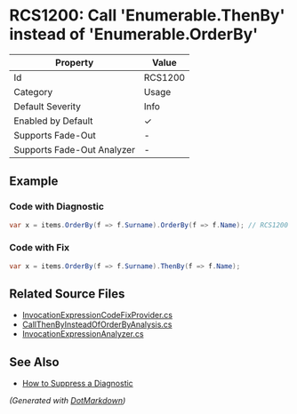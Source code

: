 # RCS1200: Call 'Enumerable\.ThenBy' instead of 'Enumerable\.OrderBy'

| Property                    | Value    |
| --------------------------- | -------- |
| Id                          | RCS1200  |
| Category                    | Usage    |
| Default Severity            | Info     |
| Enabled by Default          | &#x2713; |
| Supports Fade\-Out          | \-       |
| Supports Fade\-Out Analyzer | \-       |

## Example

### Code with Diagnostic

```csharp
var x = items.OrderBy(f => f.Surname).OrderBy(f => f.Name); // RCS1200
```

### Code with Fix

```csharp
var x = items.OrderBy(f => f.Surname).ThenBy(f => f.Name);
```

## Related Source Files

* [InvocationExpressionCodeFixProvider.cs](../../src/Analyzers.CodeFixes/CSharp/CodeFixes/InvocationExpressionCodeFixProvider.cs)
* [CallThenByInsteadOfOrderByAnalysis.cs](../../src/Analyzers/CSharp/Analysis/CallThenByInsteadOfOrderByAnalysis.cs)
* [InvocationExpressionAnalyzer.cs](../../src/Analyzers/CSharp/Analysis/InvocationExpressionAnalyzer.cs)

## See Also

* [How to Suppress a Diagnostic](../HowToConfigureAnalyzers.md#how-to-suppress-a-diagnostic)

*\(Generated with [DotMarkdown](http://github.com/JosefPihrt/DotMarkdown)\)*